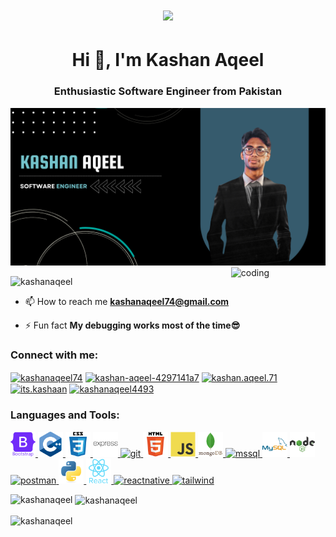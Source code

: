 <h1 align="center">
<!--   <a href="https://github.com/DenverCoder1/readme-typing-svg"> -->
    <img src="https://readme-typing-svg.herokuapp.com?color=E22FE4&width=500&height=28&lines=Hi👋+I'm+Kashan+Aqeel;Software+Engineer;Open-Source+Enthusiast..;Learning+In+Public..;Empowering+Others;Nice+To+Meet+You+....&center=true"></a></p>
    
<h1 align="center">Hi 👋, I'm Kashan Aqeel</h1>
<h3 align="center">Enthusiastic Software Engineer from Pakistan</h3>

<div align="center">
  <img src="https://github.com/kashanaqeel/kashanaqeel/blob/main/KashanAqeel%20GithubBanner.png" alt="logo" style="width: 100%; height: 50%;">
</div>

<img src="https://github.com/7oSkaaa/7oSkaaa/blob/main/Images/about_me.gif?raw=true" align="right" alt="coding" width="30%">

<p align="left"> <img src="https://komarev.com/ghpvc/?username=kashanaqeel&label=Profile%20views&color=0e75b6&style=flat" alt="kashanaqeel" /> </p>

- 📫 How to reach me **kashanaqeel74@gmail.com**

- ⚡ Fun fact **My debugging works most of the time😎**

<h3 align="left">Connect with me:</h3>
<p align="left">
<a href="https://twitter.com/kashanaqeel74" target="blank"><img align="center" src="https://raw.githubusercontent.com/rahuldkjain/github-profile-readme-generator/master/src/images/icons/Social/twitter.svg" alt="kashanaqeel74" height="30" width="40" /></a>
<a href="https://linkedin.com/in/kashan-aqeel-4297141a7" target="blank"><img align="center" src="https://raw.githubusercontent.com/rahuldkjain/github-profile-readme-generator/master/src/images/icons/Social/linked-in-alt.svg" alt="kashan-aqeel-4297141a7" height="30" width="40" /></a>
<a href="https://fb.com/kashan.aqeel.71" target="blank"><img align="center" src="https://raw.githubusercontent.com/rahuldkjain/github-profile-readme-generator/master/src/images/icons/Social/facebook.svg" alt="kashan.aqeel.71" height="30" width="40" /></a>
<a href="https://instagram.com/its.kashaan" target="blank"><img align="center" src="https://raw.githubusercontent.com/rahuldkjain/github-profile-readme-generator/master/src/images/icons/Social/instagram.svg" alt="its.kashaan" height="30" width="40" /></a>
<a href="https://www.youtube.com/c/kashanaqeel4493" target="blank"><img align="center" src="https://raw.githubusercontent.com/rahuldkjain/github-profile-readme-generator/master/src/images/icons/Social/youtube.svg" alt="kashanaqeel4493" height="30" width="40" /></a>
</p>

<h3 align="left">Languages and Tools:</h3>
<p align="left"> <a href="https://getbootstrap.com" target="_blank" rel="noreferrer"> <img src="https://raw.githubusercontent.com/devicons/devicon/master/icons/bootstrap/bootstrap-plain-wordmark.svg" alt="bootstrap" width="40" height="40"/> </a> <a href="https://www.w3schools.com/cpp/" target="_blank" rel="noreferrer"> <img src="https://raw.githubusercontent.com/devicons/devicon/master/icons/cplusplus/cplusplus-original.svg" alt="cplusplus" width="40" height="40"/> </a> <a href="https://www.w3schools.com/css/" target="_blank" rel="noreferrer"> <img src="https://raw.githubusercontent.com/devicons/devicon/master/icons/css3/css3-original-wordmark.svg" alt="css3" width="40" height="40"/> </a> <a href="https://expressjs.com" target="_blank" rel="noreferrer"> <img src="https://raw.githubusercontent.com/devicons/devicon/master/icons/express/express-original-wordmark.svg" alt="express" width="40" height="40"/> </a> <a href="https://git-scm.com/" target="_blank" rel="noreferrer"> <img src="https://www.vectorlogo.zone/logos/git-scm/git-scm-icon.svg" alt="git" width="40" height="40"/> </a> <a href="https://www.w3.org/html/" target="_blank" rel="noreferrer"> <img src="https://raw.githubusercontent.com/devicons/devicon/master/icons/html5/html5-original-wordmark.svg" alt="html5" width="40" height="40"/> </a> <a href="https://developer.mozilla.org/en-US/docs/Web/JavaScript" target="_blank" rel="noreferrer"> <img src="https://raw.githubusercontent.com/devicons/devicon/master/icons/javascript/javascript-original.svg" alt="javascript" width="40" height="40"/> </a> <a href="https://www.mongodb.com/" target="_blank" rel="noreferrer"> <img src="https://raw.githubusercontent.com/devicons/devicon/master/icons/mongodb/mongodb-original-wordmark.svg" alt="mongodb" width="40" height="40"/> </a> <a href="https://www.microsoft.com/en-us/sql-server" target="_blank" rel="noreferrer"> <img src="https://www.svgrepo.com/show/303229/microsoft-sql-server-logo.svg" alt="mssql" width="40" height="40"/> </a> <a href="https://www.mysql.com/" target="_blank" rel="noreferrer"> <img src="https://raw.githubusercontent.com/devicons/devicon/master/icons/mysql/mysql-original-wordmark.svg" alt="mysql" width="40" height="40"/> </a> <a href="https://nodejs.org" target="_blank" rel="noreferrer"> <img src="https://raw.githubusercontent.com/devicons/devicon/master/icons/nodejs/nodejs-original-wordmark.svg" alt="nodejs" width="40" height="40"/> </a> <a href="https://postman.com" target="_blank" rel="noreferrer"> <img src="https://www.vectorlogo.zone/logos/getpostman/getpostman-icon.svg" alt="postman" width="40" height="40"/> </a> <a href="https://www.python.org" target="_blank" rel="noreferrer"> <img src="https://raw.githubusercontent.com/devicons/devicon/master/icons/python/python-original.svg" alt="python" width="40" height="40"/> </a> <a href="https://reactjs.org/" target="_blank" rel="noreferrer"> <img src="https://raw.githubusercontent.com/devicons/devicon/master/icons/react/react-original-wordmark.svg" alt="react" width="40" height="40"/> </a> <a href="https://reactnative.dev/" target="_blank" rel="noreferrer"> <img src="https://reactnative.dev/img/header_logo.svg" alt="reactnative" width="40" height="40"/> </a> <a href="https://tailwindcss.com/" target="_blank" rel="noreferrer"> <img src="https://www.vectorlogo.zone/logos/tailwindcss/tailwindcss-icon.svg" alt="tailwind" width="40" height="40"/> </a> </p>

<p><img align="left" src="https://github-readme-stats.vercel.app/api/top-langs?username=kashanaqeel&show_icons=true&locale=en&layout=compact" alt="kashanaqeel" /></p>

<p>&nbsp;<img align="center" src="https://github-readme-stats.vercel.app/api?username=kashanaqeel&show_icons=true&locale=en" alt="kashanaqeel" /></p>

<p><img align="center" src="https://github-readme-streak-stats.herokuapp.com/?user=kashanaqeel&" alt="kashanaqeel" /></p>
